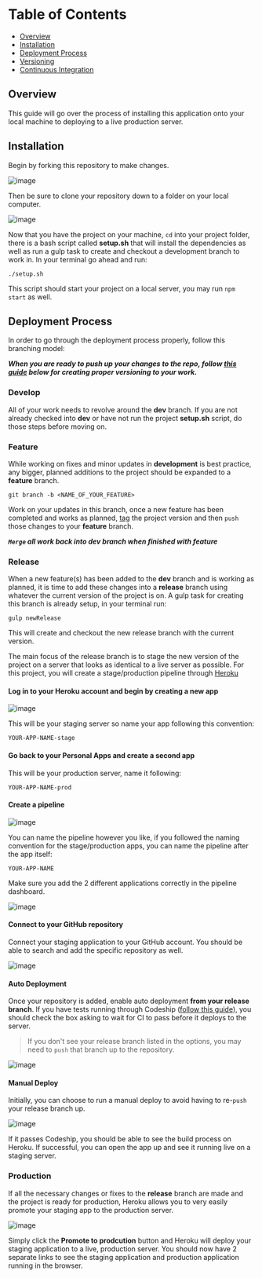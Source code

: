 # Table of Contents
* [Overview](#overview)
* [Installation](#installation)
* [Deployment Process](#deployment-process)
* [Versioning](https://github.com/eheckard23/Portfolio_Site/blob/master/Versioning.md)
* [Continuous Integration](https://github.com/eheckard23/Portfolio_Site/blob/master/Continuous_Integration.md)

## Overview
This guide will go over the process of installing this application onto your local machine to deploying to a live production server.

## Installation
Begin by forking this repository to make changes.

![image](https://user-images.githubusercontent.com/17580530/28235659-5b816a04-68e0-11e7-8d86-36e8603c1878.png)

Then be sure to clone your repository down to a folder on your local computer. 

![image](https://user-images.githubusercontent.com/17580530/28235676-b620cba8-68e0-11e7-9703-54cb36ee0408.png)

Now that you have the project on your machine, `cd` into your project folder, there is a bash script called **setup.sh** that will install the dependencies as well as run a gulp task to create and checkout a development branch to work in. In your terminal go ahead and run:

`./setup.sh`

This script should start your project on a local server, you may run `npm start` as well.

## Deployment Process
In order to go through the deployment process properly, follow this branching model:

***When you are ready to push up your changes to the repo, follow [this guide](https://github.com/eheckard23/Portfolio_Site/blob/master/Versioning.md) below for creating proper versioning to your work.***

### Develop
All of your work needs to revolve around the **dev** branch. If you are not already checked into **dev** or have not run the project **setup.sh** script, do those steps before moving on. 

### Feature
While working on fixes and minor updates in **development** is best practice, any bigger, planned additions to the project should be expanded to a **feature** branch.

`git branch -b <NAME_OF_YOUR_FEATURE>`

Work on your updates in this branch, once a new feature has been completed and works as planned, [tag](https://github.com/eheckard23/Portfolio_Site/blob/master/Versioning.md) the project version and then `push` those changes to your **feature** branch.

***`Merge` all work back into dev branch when finished with feature***

### Release
When a new feature(s) has been added to the **dev** branch and is working as planned, it is time to add these changes into a **release** branch using whatever the current version of the project is on. A gulp task for creating this branch is already setup, in your terminal run:

`gulp newRelease`

This will create and checkout the new release branch with the current version.

The main focus of the release branch is to stage the new version of the project on a server that looks as identical to a live server as possible. For this project, you will create a stage/production pipeline through [Heroku](https://www.heroku.com/
)

#### Log in to your Heroku account and begin by creating a new app

![image](https://user-images.githubusercontent.com/17580530/28242122-8ef3938a-6971-11e7-9528-1e337003bffb.png)

This will be your staging server so name your app following this convention:

`YOUR-APP-NAME-stage`

#### Go back to your Personal Apps and create a second app
This will be your production server, name it following:

`YOUR-APP-NAME-prod`

#### Create a pipeline
![image](https://user-images.githubusercontent.com/17580530/28242149-874c73bc-6972-11e7-819b-0f6632c1ab1d.png)

You can name the pipeline however you like, if you followed the naming convention for the stage/production apps, you can name the pipeline after the app itself:

`YOUR-APP-NAME`

Make sure you add the 2 different applications correctly in the pipeline dashboard.

![image](https://user-images.githubusercontent.com/17580530/28242185-3d68b9ee-6973-11e7-9f38-c1b7cb22eca6.png)

#### Connect to your GitHub repository
Connect your staging application to your GitHub account. You should be able to search and add the specific repository as well.

![image](https://user-images.githubusercontent.com/17580530/28242204-81421cdc-6973-11e7-9058-c873637e1d40.png)

#### Auto Deployment
Once your repository is added, enable auto deployment **from your release branch**. If you have tests running through Codeship ([follow this guide](https://github.com/eheckard23/Portfolio_Site/blob/master/Continuous_Integration.md)), you should check the box asking to wait for CI to pass before it deploys to the server.

> If you don't see your release branch listed in the options, you may need to `push` that branch up to the repository.

![image](https://user-images.githubusercontent.com/17580530/28249627-4731d28a-6a27-11e7-9484-97dd9a121159.png)

#### Manual Deploy
Initially, you can choose to run a manual deploy to avoid having to re-`push` your release branch up.

![image](https://user-images.githubusercontent.com/17580530/28249673-492c0226-6a28-11e7-8d01-00669282028f.png)

If it passes Codeship, you should be able to see the build process on Heroku. If successful, you can open the app up and see it running live on a staging server. 


### Production
If all the necessary changes or fixes to the **release** branch are made and the project is ready for production, Heroku allows you to very easily promote your staging app to the production server.

![image](https://user-images.githubusercontent.com/17580530/28249712-145291d6-6a29-11e7-8ce7-09a340fdb84e.png)

Simply click the **Promote to prodcution** button and Heroku will deploy your staging application to a live, production server. You should now have 2 separate links to see the staging application and production application running in the browser.





